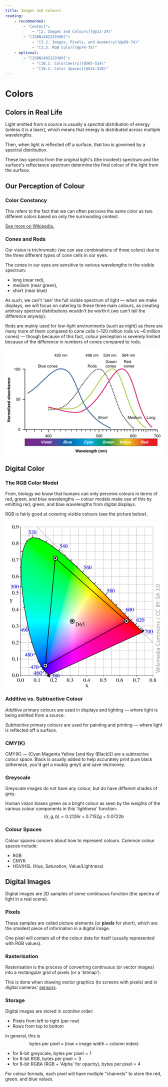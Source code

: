 ```yaml
---
title: Images and Colours
reading:
    - recommended:
        - "[notes]":
            - "[2. Images and Colours](@p12-24)"
        - "[ISBN1482229390]":
            - "[3.2. Images, Pixels, and Geometry](@p69-74)"
            - "[3.3. RGB Color](@p74-75)"
    - optional:
        - "[ISBN1482229390]":
            - "[18.1. Colorimetry](@505-514)"
            - "[18.2. Color Spaces](@514-520)"
---
```


# Colors 

## Colors in Real Life

Light emitted from a source is usually a *spectral distribution* of energy (unless it is a laser), which means that energy is distributed across multiple wavelengths. 

Then, when light is reflected off a surface, that too is governed by a spectral distribution.

These two spectra from the original light's (the incident) spectrum and the surface's reflectance spectrum determine the final colour of the light from the surface. 

## Our Perception of Colour
### Color Constancy

This refers to the fact that we can often perceive the same color as two different colors based on only the surrounding context.

[See more on Wikipedia.](https://en.wikipedia.org/wiki/Color_constancy)

### Cones and Rods

Our vision is trichromatic (we can see combinations of three colors) due to the three different types of *cone* cells in our eyes.

The cones in our eyes are sensitive to various wavelengths in the visible spectrum:
* long (near red),
* medium (near green),
* short (near blue)

As such, we can't 'see' the full visible spectrum of light &mdash; when we make displays, we will focus on catering to these three main colours, as creating arbitrary spectral distributions wouldn't be worth it (we can't tell the difference anyway).

Rods are mainly used for low-light environments (such as night) as there are many more of them compared to cone cells (~120 million rods vs ~6 million cones) &mdash; though because of this fact, colour perception is severely limited because of the difference in numbers of cones compared to rods.

![](./_/01-cones-rods.png)

## Digital Color

### The RGB Color Model
From, biology we know that humans can only perceive colours in terms
of red, green, and blue wavelengths &mdash; colour models make use of this by emitting red, green, and blue wavelengths from digital displays.

RGB is fairly good at covering visible colours (see the picture below).  

![](./_/01-rgb.png)

### Additive vs. Subtractive Colour
*Additive* primary colours are used in displays and lighting &mdash; where light is being emitted from a source.

*Subtractive* primary colours are used for painting and printing &mdash; where light is reflected off a surface.

### CMY(K)

CMY(K) &mdash; (Cyan Magenta Yellow [and Key (Black)]) are a subtractive colour space. Black is usually added to help accurately print pure black (otherwise, you'd get a muddy grey!) and save ink/money.

### Greyscale

Greyscale images do not have any colour, but do have different shades of grey.

Human vision biases green as a bright colour as seen by the weights of the various colour components in this 'lightness' function:
$$l\left(r,g,b\right) = 0.2126r + 0.7152g + 0.0722b$$

### Colour Spaces

Colour spaces concern about how to represent colours. Common colour spaces include:
* RGB
* CMYK
* HSV/HSL (Hue, Saturation, Value/Lightness)

## Digital Images

Digital images are 2D samples of some continuous function (the spectra of light in a real scene).

### Pixels
These samples are called picture elements (or **pixels** for short), which are the smallest piece of information in a digital image.

One pixel will contain all of the colour data for itself (usually represented with RGB values).

### Rasterisation
Rasterisation is the process of converting continuous (or vector images) into a rectangular grid of pixels (or a 'bitmap').

This is done when drawing vector graphics (to screens with pixels) and in digital cameras' [sensors](https://en.wikipedia.org/wiki/Active-pixel_sensor).

### Storage
Digital images are stored in *scanline* order:
* Pixels from left to right (per row)
* Rows from top to bottom

In general, this is 
$$\text{bytes per pixel} \times \left(\text{row} \times \text{image width} + \text{column index}\right)$$
* for 8-bit greyscale, $\text{bytes per pixel} = 1$ 
* for 8-bit RGB, $\text{bytes per pixel} = 3$ 
* for 8-bit RGBA (RGB + 'Alpha' for opacity), $\text{bytes per pixel} = 4$

For colour formats, each pixel will have multiple "channels" to store the red, green, and blue values.

